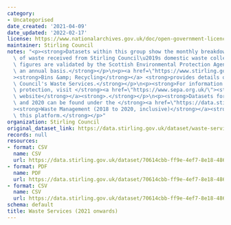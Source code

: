 ```yaml
---
category:
- Uncategorised
date_created: '2021-04-09'
date_updated: '2022-02-17'
license: https://www.nationalarchives.gov.uk/doc/open-government-licence/version/3/
maintainer: Stirling Council
notes: "<p><strong>Datasets within this group show the monthly breakdown of the tonnage\
  \ of waste received from Stirling Council\u2019s domestic waste collections. These\
  \ figures are validated by the Scottish Environmental Protection Agency (SEPA) on\
  \ an annual basis.</strong></p>\n<p><a href=\"https://www.stirling.gov.uk/bins-waste-recycling/\"\
  ><strong>Bins &amp; Recycling</strong></a> <strong>provides details of Stirling\
  \ Council's Waste Services.</strong></p>\n<p><strong>For information on environmental\
  \ protection, visit </strong><a href=\"https://www.sepa.org.uk/\"><strong>SEPA's\
  \ website</strong></a><strong>.</strong></p>\n<p><strong>Datasets for 2018, 2019\
  \ and 2020 can be found under the </strong><a href=\"https://data.stirling.gov.uk/dataset/waste-management\"\
  ><strong>Waste Management (2018 to 2020, inclusive)</strong></a><strong> group on\
  \ this platform.</strong></p>"
organization: Stirling Council
original_dataset_link: https://data.stirling.gov.uk/dataset/waste-services-2021-onwards
records: null
resources:
- format: CSV
  name: CSV
  url: https://data.stirling.gov.uk/dataset/70614cbb-ff9e-4ef7-8e18-486017a368d6/resource/8807c713-46cb-4100-80c5-de8a457b0f8e/download/20220207-domestic-waste-collections-jan-2021-to-dec-2021.csv
- format: PDF
  name: PDF
  url: https://data.stirling.gov.uk/dataset/70614cbb-ff9e-4ef7-8e18-486017a368d6/resource/ad4967e0-5924-4e77-8166-e2cffbbcdb4a/download/20211224-revised-collections-summary-dataset-report.pdf
- format: CSV
  name: CSV
  url: https://data.stirling.gov.uk/dataset/70614cbb-ff9e-4ef7-8e18-486017a368d6/resource/22285ab0-0401-4774-b8ac-caf0d6fd0bbd/download/20211224-revised-collections-summary-dataset-report.csv
schema: default
title: Waste Services (2021 onwards)
---
```

